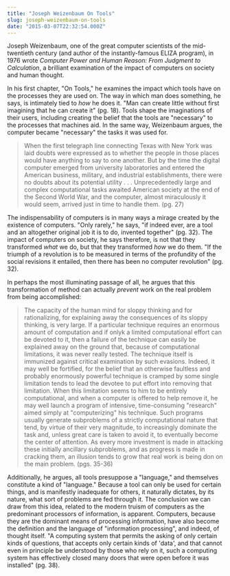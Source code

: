 ```yaml
---
title: "Joseph Weizenbaum On Tools"
slug: joseph-weizenbaum-on-tools
date: "2015-03-07T22:32:54.000Z"
---
```


Joseph Weizenbaum, one of the great computer scientists of the mid-twentieth century (and author of the instantly-famous ELIZA program), in 1976 wrote _Computer Power and Human Reason: From Judgment to Calculation_, a brilliant examination of the impact of computers on society and human thought.

In his first chapter, "On Tools," he examines the impact which tools have on the processes they are used on. The way in which man does something, he says, is intimately tied to _how_ he does it. "Man can create little without first imagining that he can create it" (pg. 18). Tools shape the imaginations of their users, including creating the belief that the tools are "necessary" to the processes that machines aid. In the same way, Weizenbaum argues, the computer became "necessary" the tasks it was used for.

> When the first telegraph line connecting Texas with New York was laid doubts were expressed as to whether the people in those places would have anything to say to one another. But by the time the digital computer emerged from university laboratories and entered the American business, military, and industrial establishments, there were no doubts about its potential utility . . . Unprecedentedly large and complex computational tasks awaited American society at the end of the Second World War, and the computer, almost miraculously it would seem, arrived just in time to handle them. (pg. 27)

The indispensability of computers is in many ways a mirage created by the existence of computers. "Only rarely," he says, "if indeed ever, are a tool and an altogether original job it is to do, invented together" (pg. 32). The impact of computers on society, he says therefore, is not that they transformed _what_ we do, but that they transformed _how_ we do them. "If the triumph of a revolution is to be measured in terms of the profundity of the social revisions it entailed, then there has been no computer revolution" (pg. 32).

In perhaps the most illuminating passage of all, he argues that this transformation of method can actually _prevent_ work on the real problem from being accomplished:

> The capacity of the human mind for sloppy thinking and for rationalizing, for explaining away the consequences of its sloppy thinking, is very large. If a particular technique requires an enormous amount of computation and if onlyk a limited computational effort can be devoted to it, then a failure of the technique can easily be explained away on the ground that, because of computational limitations, it was never really tested. The technique itself is immunized against critical examination by such evasions. Indeed, it may well be fortified, for the belief that an otherwise faultless and probably enormously powerful technique is cramped by some single limitation tends to lead the devotee to put effort into removing that limitation. When this limitation seems to him to be entirely computational, and when a computer is offered to help remove it, he may well launch a program of intensive, time-consuming "research" aimed simply at "computerizing" his technique. Such programs usually generate subproblems of a strictly computational nature that tend, by virtue of their very magnitude, to increasingly dominate the task and, unless great care is taken to avoid it, to eventually become the center of attention. As every more investment is made in attacking these initially ancillary subproblems, and as progress is made in cracking them, an illusion tends to grow that real work is being don on the main problem. (pgs. 35-36)

Additionally, he argues, all tools presuppose a "language," and themselves constitute a kind of "language." Because a tool can only be used for certain things, and is manifestly inadequate for others, it naturally dictates, by its nature, what sort of problems are fed through it. The conclusion we can draw from this idea, related to the modern truism of computers as the predominant processors of information, is apparent. Computers, because they are the dominant means of processing information, have also become the definition and the language of "information processing", and indeed, of thought itself. "A computing system that permits the asking of only certain kinds of questions, that accepts only certain kinds of 'data', and that cannot even in principle be understood by those who rely on it, such a computing system has effectively closed many doors that were open before it was installed" (pg. 38).
